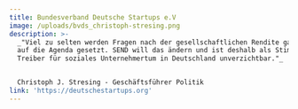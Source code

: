 ```yaml
---
title: Bundesverband Deutsche Startups e.V
image: /uploads/bvds_christoph-stresing.png
description: >-
  _"Viel zu selten werden Fragen nach der gesellschaftlichen Rendite ganz oben
  auf die Agenda gesetzt. SEND will das ändern und ist deshalb als Stimme und
  Treiber für soziales Unternehmertum in Deutschland unverzichtbar."_


  Christoph J. Stresing - Geschäftsführer Politik
link: 'https://deutschestartups.org'
---
```



